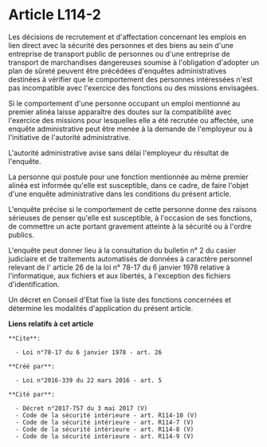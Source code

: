 # Article L114-2

Les décisions de recrutement et d'affectation concernant les emplois en lien direct avec la sécurité des personnes et des
biens au sein d'une entreprise de transport public de personnes ou d'une entreprise de transport de marchandises dangereuses
soumise à l'obligation d'adopter un plan de sûreté peuvent être précédées d'enquêtes administratives destinées à vérifier que
le comportement des personnes intéressées n'est pas incompatible avec l'exercice des fonctions ou des missions envisagées. 

Si le comportement d'une personne occupant un emploi mentionné au premier alinéa laisse apparaître des doutes sur la
compatibilité avec l'exercice des missions pour lesquelles elle a été recrutée ou affectée, une enquête administrative peut
être menée à la demande de l'employeur ou à l'initiative de l'autorité administrative. 

L'autorité administrative avise sans délai l'employeur du résultat de l'enquête. 

La personne qui postule pour une fonction mentionnée au même premier alinéa est informée qu'elle est susceptible, dans ce
cadre, de faire l'objet d'une enquête administrative dans les conditions du présent article. 

L'enquête précise si le comportement de cette personne donne des raisons sérieuses de penser qu'elle est susceptible, à
l'occasion de ses fonctions, de commettre un acte portant gravement atteinte à la sécurité ou à l'ordre publics. 

L'enquête peut donner lieu à la consultation du bulletin n° 2 du casier judiciaire et de traitements automatisés de données à
caractère personnel relevant de l'
article 26 de la loi n° 78-17 du 6 janvier 1978
relative à l'informatique, aux fichiers et aux libertés, à l'exception des fichiers d'identification. 

Un décret en Conseil d'Etat fixe la liste des fonctions concernées et détermine les modalités d'application du présent
article.

**Liens relatifs à cet article**

	**Cite**:

	  - Loi n°78-17 du 6 janvier 1978 - art. 26

	**Créé par**:

	  - Loi n°2016-339 du 22 mars 2016 - art. 5

	**Cité par**:

	  - Décret n°2017-757 du 3 mai 2017 (V)
	  - Code de la sécurité intérieure - art. R114-10 (V)
	  - Code de la sécurité intérieure - art. R114-7 (V)
	  - Code de la sécurité intérieure - art. R114-8 (V)
	  - Code de la sécurité intérieure - art. R114-9 (V)
